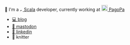 👋 I'm a [<img alt="scala" width="9px" src="https://www.scala-lang.org/resources/img/frontpage/scala-spiral.png" /> Scala][scala] developer, currently working at [<img width="20px" src="https://www.pagopa.gov.it/assets/images/logo-pagopa-bianco.svg" /> PagoPa][pagopa]

- [💻 blog][website]
- <a rel="me" href="https://hachyderm.io/@toniogela">🐘 mastodon</a> 
- [👔 linkedin][linkedin]
- 🧶 knitter


[linkedin]: https://www.linkedin.com/in/toniogela
[pagopa]: https://www.pagopa.gov.it
[scala]: https://www.scala-lang.org
[twitter]: https://twitter.com/TonioGela
[website]: https:/toniogela.dev
